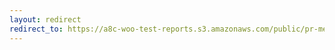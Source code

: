```yaml
---
layout: redirect
redirect_to: https://a8c-woo-test-reports.s3.amazonaws.com/public/pr-merge/44544/api/index.html
---
```

